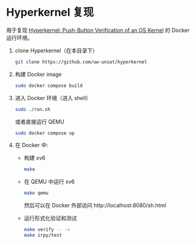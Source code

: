# Hyperkernel 复现

用于复现 [Hyperkernel: Push-Button Verification of an OS Kernel](https://dl.acm.org/doi/10.1145/3132747.3132748) 的 Docker 运行环境。

1.  clone Hyperkernel（在本目录下）

    ```bash
    git clone https://github.com/uw-unsat/hyperkernel
    ```

2.  构建 Docker image

    ```bash
    sudo docker compose build
    ```

3.  进入 Docker 环境（进入 shell）

    ```bash
    sudo ./run.sh
    ```

    或者直接运行 QEMU

    ```bash
    sudo docker compose up
    ```

4.  在 Docker 中:

    -   构建 xv6

        ```bash
        make
        ```

    -   在 QEMU 中运行 xv6

        ```bash
        make qemu
        ```

        然后可以在 Docker 外部访问 http://localhost:8080/sh.html

    -   运行形式化验证和测试

        ```bash
        make verify -- -v
        make irpy/test
        ```
